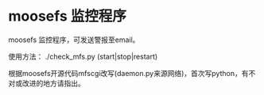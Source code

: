 moosefs 监控程序
===============

moosefs 监控程序，可发送警报至email。

使用方法： ./check_mfs.py (start|stop|restart)

根据moosefs开源代码mfscgi改写(daemon.py来源网络)，首次写python，有不对或改进的地方请指出。

